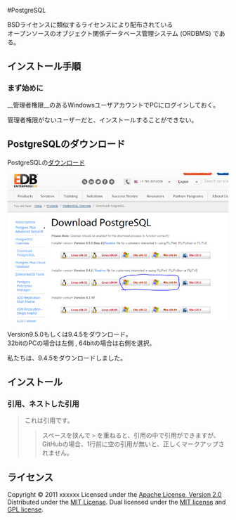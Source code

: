 #PostgreSQL

BSDライセンスに類似するライセンスにより配布されている  
オープンソースのオブジェクト関係データベース管理システム (ORDBMS) である。

インストール手順
------
### まず始めに 
 
__管理者権限__のあるWindowsユーザアカウントでPCにログインしておく。  

管理者権限がないユーザーだと、インストールすることができない。

 
PostgreSQLのダウンロード
----------------
PostgreSQLの[ダウンロード](http://www.enterprisedb.com/products-services-training/pgdownload#windows)  

![画像](../images/postgres/postgres_DL.PNG "画像") 

Version9.5.0もしくは9.4.5をダウンロード。  
32bitのPCの場合は左側 , 64bitの場合は右側を選択。

私たちは、9.4.5をダウンロードしました。
 
インストール
--------
### 引用、ネストした引用
> これは引用です。
>
> > スペースを挟んで `>` を重ねると、引用の中で引用ができますが、
> > GitHubの場合、1行前に空の引用が無いと、正しくマークアップされません。
 
ライセンス
----------
Copyright &copy; 2011 xxxxxx
Licensed under the [Apache License, Version 2.0][Apache]
Distributed under the [MIT License][mit].
Dual licensed under the [MIT license][MIT] and [GPL license][GPL].
 
[Apache]: http://www.apache.org/licenses/LICENSE-2.0
[MIT]: http://www.opensource.org/licenses/mit-license.php
[GPL]: http://www.gnu.org/licenses/gpl.html
